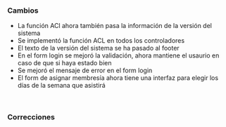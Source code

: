 <h3>Cambios</h3>
<ul>
    <li>La función ACl ahora también pasa la información de la versión del sistema</li>
    <li>Se implementó la función ACL en todos los controladores</li>
    <li>El texto de la versión del sistema se ha pasado al footer</li>
    <li>En el form login se mejoró la validación, ahora mantiene el usaurio en caso de que si haya estado bien</li>
    <li>Se mejoró el mensaje de error en el form login</li>
    <li>El form de asignar membresía ahora tiene una interfaz para elegir los días de la semana que asistirá</li>
</ul>
</br>
<h3>Correcciones</h3>
<ul>
</ul>